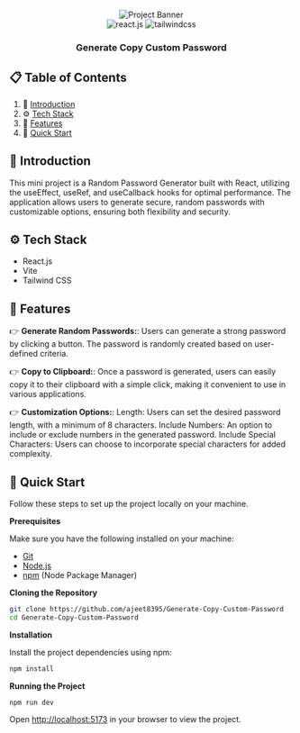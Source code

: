 <div align="center">
  <br />
      <img src="https://postimg.cc/vgzjpX1R" alt="Project Banner">
  <br />

  <div>
    <img src="https://img.shields.io/badge/-React_JS-black?style=for-the-badge&logoColor=white&logo=react&color=61DAFB" alt="react.js" />
    <img src="https://img.shields.io/badge/-Tailwind_CSS-black?style=for-the-badge&logoColor=white&logo=tailwindcss&color=06B6D4" alt="tailwindcss" />
  </div>

  <h3 align="center">Generate Copy Custom Password</h3>

</div>

## 📋 <a name="table">Table of Contents</a>

1. 🤖 [Introduction](#introduction)
2. ⚙️ [Tech Stack](#tech-stack)
3. 🔋 [Features](#features)
4. 🤸 [Quick Start](#quick-start)

## <a name="introduction">🤖 Introduction</a>

This mini project is a Random Password Generator built with React, utilizing the useEffect, useRef, and useCallback hooks for optimal performance. The application allows users to generate secure, random passwords with customizable options, ensuring both flexibility and security.

## <a name="tech-stack">⚙️ Tech Stack</a>

- React.js
- Vite
- Tailwind CSS

## <a name="features">🔋 Features</a>

👉 **Generate Random Passwords:**: Users can generate a strong password by clicking a button. The password is randomly created based on user-defined criteria.

👉 **Copy to Clipboard:**: Once a password is generated, users can easily copy it to their clipboard with a simple click, making it convenient to use in various applications.

👉 **Customization Options:**: 
Length: Users can set the desired password length, with a minimum of 8 characters.
Include Numbers: An option to include or exclude numbers in the generated password.
Include Special Characters: Users can choose to incorporate special characters for added complexity.

## <a name="quick-start">🤸 Quick Start</a>

Follow these steps to set up the project locally on your machine.

**Prerequisites**

Make sure you have the following installed on your machine:

- [Git](https://git-scm.com/)
- [Node.js](https://nodejs.org/en)
- [npm](https://www.npmjs.com/) (Node Package Manager)

**Cloning the Repository**

```bash
git clone https://github.com/ajeet8395/Generate-Copy-Custom-Password
cd Generate-Copy-Custom-Password
```

**Installation**

Install the project dependencies using npm:

```bash
npm install
```

**Running the Project**

```bash
npm run dev
```

Open [http://localhost:5173](http://localhost:5173) in your browser to view the project.
